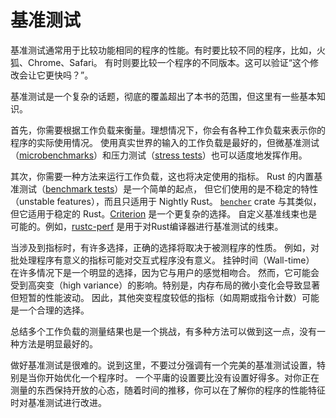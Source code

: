 # 基准测试

基准测试通常用于比较功能相同的程序的性能。有时要比较不同的程序，比如，火狐、Chrome、Safari。
有时则要比较一个程序的不同版本。这可以验证“这个修改会让它更快吗？”。

基准测试是一个复杂的话题，彻底的覆盖超出了本书的范围，但这里有一些基本知识。

首先，你需要根据工作负载来衡量。理想情况下，你会有各种工作负载来表示你的程序的实际使用情况。
使用真实世界的输入的工作负载是最好的，但微基准测试（[microbenchmarks]）和压力测试（[stress tests]）也可以适度地发挥作用。

[microbenchmarks]: https://stackoverflow.com/questions/2842695/what-is-microbenchmarking
[stress tests]: https://en.wikipedia.org/wiki/Stress_testing_(software)

其次，你需要一种方法来运行工作负载，这也将决定使用的指标。
Rust 的内置基准测试（[benchmark tests]）是一个简单的起点，
但它们使用的是不稳定的特性（unstable features），而且只适用于 Nightly Rust。
[`bencher`] crate 与其类似，但它适用于稳定的 Rust。[Criterion] 是一个更复杂的选择。
自定义基准线束也是可能的。例如，[rustc-perf] 是用于对Rust编译器进行基准测试的线束。

[benchmark tests]: https://doc.rust-lang.org/1.16.0/book/benchmark-tests.html
[`bencher`]: https://crates.io/crates/bencher
[Criterion]: https://github.com/bheisler/criterion.rs
[rustc-perf]: https://github.com/rust-lang/rustc-perf/

当涉及到指标时，有许多选择，正确的选择将取决于被测程序的性质。
例如，对批处理程序有意义的指标可能对交互式程序没有意义。
挂钟时间（Wall-time） 在许多情况下是一个明显的选择，因为它与用户的感觉相吻合。
然而，它可能会受到高突变（high variance）的影响。特别是，内存布局的微小变化会导致显著但短暂的性能波动。
因此，其他突变程度较低的指标（如周期或指令计数）可能是一个合理的选择。

总结多个工作负载的测量结果也是一个挑战，有多种方法可以做到这一点，没有一种方法是明显最好的。

做好基准测试是很难的。说到这里，不要过分强调有一个完美的基准测试设置，特别是当你开始优化一个程序时。
一个平庸的设置要比没有设置好得多。对你正在测量的东西保持开放的心态，随着时间的推移，你可以在了解你的程序的性能特征时对基准测试进行改进。
